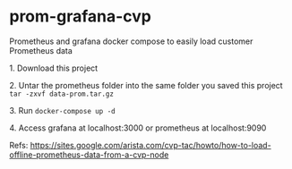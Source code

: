 # prom-grafana-cvp

Prometheus and grafana docker compose to easily load customer Prometheus data

1\. Download this project

2\. Untar the prometheus folder into the same folder you saved this project
`tar -zxvf data-prom.tar.gz`

3\. Run `docker-compose up -d`

4\. Access grafana at localhost:3000 or prometheus at localhost:9090

Refs:
https://sites.google.com/arista.com/cvp-tac/howto/how-to-load-offline-prometheus-data-from-a-cvp-node 
